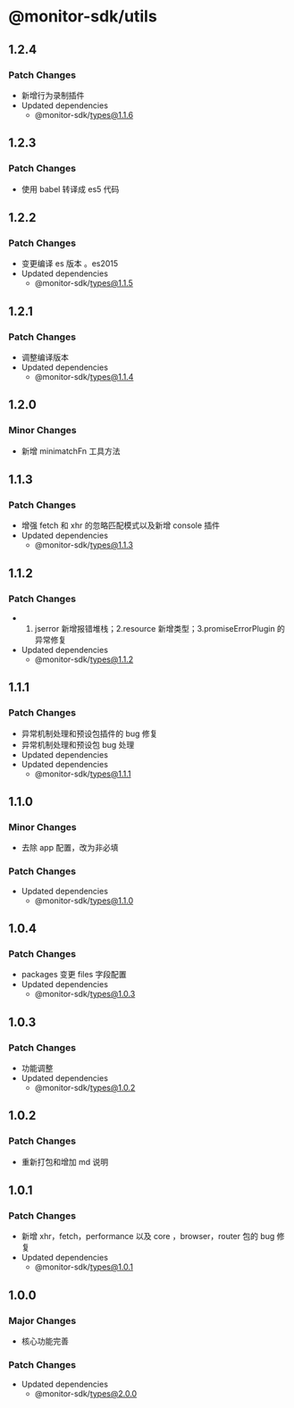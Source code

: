 # @monitor-sdk/utils

## 1.2.4

### Patch Changes

-   新增行为录制插件
-   Updated dependencies
    -   @monitor-sdk/types@1.1.6

## 1.2.3

### Patch Changes

-   使用 babel 转译成 es5 代码

## 1.2.2

### Patch Changes

-   变更编译 es 版本 。es2015
-   Updated dependencies
    -   @monitor-sdk/types@1.1.5

## 1.2.1

### Patch Changes

-   调整编译版本
-   Updated dependencies
    -   @monitor-sdk/types@1.1.4

## 1.2.0

### Minor Changes

-   新增 minimatchFn 工具方法

## 1.1.3

### Patch Changes

-   增强 fetch 和 xhr 的忽略匹配模式以及新增 console 插件
-   Updated dependencies
    -   @monitor-sdk/types@1.1.3

## 1.1.2

### Patch Changes

-   1. jserror 新增报错堆栈；2.resource 新增类型；3.promiseErrorPlugin 的异常修复
-   Updated dependencies
    -   @monitor-sdk/types@1.1.2

## 1.1.1

### Patch Changes

-   异常机制处理和预设包插件的 bug 修复
-   异常机制处理和预设包 bug 处理
-   Updated dependencies
-   Updated dependencies
    -   @monitor-sdk/types@1.1.1

## 1.1.0

### Minor Changes

-   去除 app 配置，改为非必填

### Patch Changes

-   Updated dependencies
    -   @monitor-sdk/types@1.1.0

## 1.0.4

### Patch Changes

-   packages 变更 files 字段配置
-   Updated dependencies
    -   @monitor-sdk/types@1.0.3

## 1.0.3

### Patch Changes

-   功能调整
-   Updated dependencies
    -   @monitor-sdk/types@1.0.2

## 1.0.2

### Patch Changes

-   重新打包和增加 md 说明

## 1.0.1

### Patch Changes

-   新增 xhr，fetch，performance 以及 core ，browser，router 包的 bug 修复
-   Updated dependencies
    -   @monitor-sdk/types@1.0.1

## 1.0.0

### Major Changes

-   核心功能完善

### Patch Changes

-   Updated dependencies
    -   @monitor-sdk/types@2.0.0
